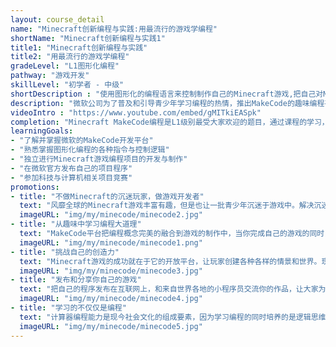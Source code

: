 ```yaml
---
layout: course_detail
name: "Minecraft创新编程与实践:用最流行的游戏学编程"
shortName: "Minecraft创新编程与实践1"
title1: "Minecraft创新编程与实践"
title2: "用最流行的游戏学编程"
gradeLevel: "L1图形化编程"
pathway: "游戏开发"
skillLevel: "初学者 - 中级"
shortDescription : "使用图形化的编程语言来控制制作自己的Minecraft游戏,把自己对Minecraft的游戏设想变为现实"
description: "微软公司为了普及和引导青少年学习编程的热情，推出MakeCode的趣味编程平台，使中小学生使用图形化的编程语言来控制制作自己的Minecraft游戏。使用MakeCode，你可以把自己对Minecraft的游戏设想变为现实，成为一名Minecraft游戏的小开发者。"
videoIntro : "https://www.youtube.com/embed/gMITkiEASpk"
completion: "Minecraft MakeCode编程是L1级别最受大家欢迎的题目，通过课程的学习，同学已经掌握了微软的MakeCode开发平台，熟悉如何通过图形化编程，进行Minecraft游戏的开发与制作。同学通过编程动手实现了自己在Minecraft游戏里面所没有的功能和想法，并且发布了自己的游戏程序。"
learningGoals:
- "了解并掌握微软的MakeCode开发平台"
- "熟悉掌握图形化编程的各种指令与控制逻辑"
- "独立进行Minecraft游戏编程项目的开发与制作"
- "在微软官方发布自己的项目程序"
- "参加科技与计算机相关项目竞赛"
promotions:
- title: "不做Minecraft的沉迷玩家，做游戏开发者"
  text: "风靡全球的Minecraft游戏丰富有趣，但是也让一批青少年沉迷于游戏中。解决沉迷的办法不是简单的限制，而是从娱乐中引导学习。MakeCode平台让寓教于乐成为现实。"
  imageURL: "img/my/minecode/minecode2.jpg"
- title: "从趣味中学习编程大道理"
  text: "MakeCode平台把编程概念完美的融合到游戏的制作中，当你完成自己的游戏的同时，你已经不知不觉的掌握了变量、循环、函数等这些编程的基本概念，为下一步学习真正的编程打下坚实的基础。"
  imageURL: "img/my/minecode/minecode1.png"
- title: "挑战自己的创造力"
  text: "Minecraft游戏的成功就在于它的开放平台，让玩家创建各种各样的情景和世界。现在通过编程，你可以把自己的创造力淋漓尽致的发挥出来，大胆实现你自己的想法。"
  imageURL: "img/my/minecode/minecode3.jpg"
- title: "发布和分享你自己的游戏"
  text: "把自己的程序发布在互联网上，和来自世界各地的小程序员交流你的作品，让大家为你的创意点赞！说不定你就是下一个“网红”。"
  imageURL: "img/my/minecode/minecode4.jpg"
- title: "学习的不仅仅是编程"
  text: "计算器编程能力是现今社会文化的组成要素，因为学习编程的同时培养的是逻辑思维、计算能力、创新和想象力。孩子们在编程解决问题的同时，同时得到的是信心！"
  imageURL: "img/my/minecode/minecode5.jpg"
---
```

